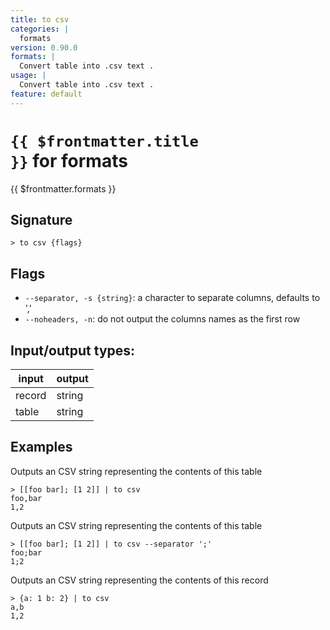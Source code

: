 ```yaml
---
title: to csv
categories: |
  formats
version: 0.90.0
formats: |
  Convert table into .csv text .
usage: |
  Convert table into .csv text .
feature: default
---
```


<!-- This file is automatically generated. Please edit the command in https://github.com/nushell/nushell instead. -->

# <code>{{ $frontmatter.title }}</code> for formats

<div class='command-title'>{{ $frontmatter.formats }}</div>

## Signature

`> to csv {flags} `

## Flags

- `--separator, -s {string}`: a character to separate columns, defaults to ','
- `--noheaders, -n`: do not output the columns names as the first row

## Input/output types:

| input  | output |
| ------ | ------ |
| record | string |
| table  | string |

## Examples

Outputs an CSV string representing the contents of this table

```nu
> [[foo bar]; [1 2]] | to csv
foo,bar
1,2

```

Outputs an CSV string representing the contents of this table

```nu
> [[foo bar]; [1 2]] | to csv --separator ';'
foo;bar
1;2

```

Outputs an CSV string representing the contents of this record

```nu
> {a: 1 b: 2} | to csv
a,b
1,2

```
